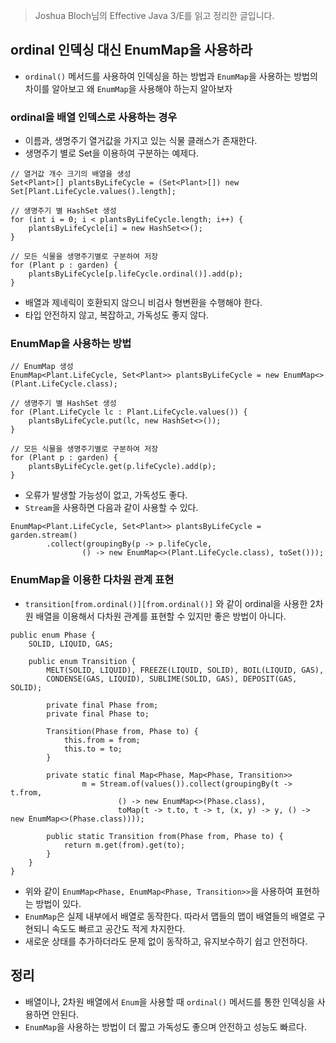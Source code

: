 > Joshua Bloch님의 Effective Java 3/E를 읽고 정리한 글입니다.
> 

## ordinal 인덱싱 대신 EnumMap을 사용하라

- `ordinal()` 메서드를 사용하여 인덱싱을 하는 방법과 `EnumMap`을 사용하는 방법의 차이를 알아보고 왜 `EnumMap`을 사용해야 하는지 알아보자

### ordinal을 배열 인덱스로 사용하는 경우

- 이름과, 생명주기 열거값을 가지고 있는 식물 클래스가 존재한다.
- 생명주기 별로 Set을 이용하여 구분하는 예제다.

```tsx
// 열거값 개수 크기의 배열을 생성
Set<Plant>[] plantsByLifeCycle = (Set<Plant>[]) new Set[Plant.LifeCycle.values().length];

// 생명주기 별 HashSet 생성
for (int i = 0; i < plantsByLifeCycle.length; i++) {
    plantsByLifeCycle[i] = new HashSet<>();
}

// 모든 식물을 생명주기별로 구분하여 저장
for (Plant p : garden) {
    plantsByLifeCycle[p.lifeCycle.ordinal()].add(p);
}
```

- 배열과 제네릭이 호환되지 않으니 비검사 형변환을 수행해야 한다.
- 타입 안전하지 않고, 복잡하고, 가독성도 좋지 않다.

### EnumMap을 사용하는 방법

```tsx
// EnumMap 생성
EnumMap<Plant.LifeCycle, Set<Plant>> plantsByLifeCycle = new EnumMap<>(Plant.LifeCycle.class);

// 생명주기 별 HashSet 생성
for (Plant.LifeCycle lc : Plant.LifeCycle.values()) {
    plantsByLifeCycle.put(lc, new HashSet<>());
}

// 모든 식물을 생명주기별로 구분하여 저장
for (Plant p : garden) {
    plantsByLifeCycle.get(p.lifeCycle).add(p);
}
```

- 오류가 발생할 가능성이 없고, 가독성도 좋다.
- `Stream`을 사용하면 다음과 같이 사용할 수 있다.

```tsx
EnumMap<Plant.LifeCycle, Set<Plant>> plantsByLifeCycle = garden.stream()
        .collect(groupingBy(p -> p.lifeCycle, 
                () -> new EnumMap<>(Plant.LifeCycle.class), toSet()));
```

### EnumMap을 이용한 다차원 관계 표현

- `transition[from.ordinal()][from.ordinal()]` 와 같이 ordinal을 사용한 2차원 배열을 이용해서 다차원 관계를 표현할 수 있지만 좋은 방법이 아니다.

```tsx
public enum Phase {
    SOLID, LIQUID, GAS;

    public enum Transition {
        MELT(SOLID, LIQUID), FREEZE(LIQUID, SOLID), BOIL(LIQUID, GAS),
        CONDENSE(GAS, LIQUID), SUBLIME(SOLID, GAS), DEPOSIT(GAS, SOLID);

        private final Phase from;
        private final Phase to;

        Transition(Phase from, Phase to) {
            this.from = from;
            this.to = to;
        }

        private static final Map<Phase, Map<Phase, Transition>>
                m = Stream.of(values()).collect(groupingBy(t -> t.from,
                        () -> new EnumMap<>(Phase.class),
                        toMap(t -> t.to, t -> t, (x, y) -> y, () -> new EnumMap<>(Phase.class))));

        public static Transition from(Phase from, Phase to) {
            return m.get(from).get(to);
        }
    }
}
```

- 위와 같이 `EnumMap<Phase, EnumMap<Phase, Transition>>`을 사용하여 표현하는 방법이 있다.
- `EnumMap`은 실제 내부에서 배열로 동작한다. 따라서 맵들의 맵이 배열들의 배열로 구현되니 속도도 빠르고 공간도 적게 차지한다.
- 새로운 상태를 추가하더라도 문제 없이 동작하고, 유지보수하기 쉽고 안전하다.

## 정리

- 배열이나, 2차원 배열에서 `Enum`을 사용할 때  `ordinal()` 메서드를 통한 인덱싱을 사용하면 안된다.
- `EnumMap`을 사용하는 방법이 더 짧고 가독성도 좋으며 안전하고 성능도 빠르다.